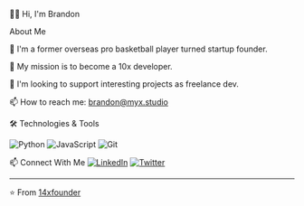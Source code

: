 👋🏾 Hi, I'm Brandon

About Me

🏀 I'm a former overseas pro basketball player turned startup founder.

🧱 My mission is to become a 10x developer.

🤝 I'm looking to support interesting projects as freelance dev.

📫 How to reach me: brandon@myx.studio

🛠️ Technologies & Tools
<!-- You can use badges from https://shields.io -->
![Python](https://img.shields.io/badge/-Python-3776AB?style=flat&logo=python&logoColor=white)
![JavaScript](https://img.shields.io/badge/-JavaScript-F7DF1E?style=flat&logo=javascript&logoColor=black)
![Git](https://img.shields.io/badge/-Git-F05032?style=flat&logo=git&logoColor=white)



📫 Connect With Me
[![LinkedIn](https://img.shields.io/badge/-LinkedIn-0077B5?style=flat&logo=linkedin&logoColor=white)](https://www.linkedin.com/in/brandonjmcgill?utm_source=share&utm_campaign=share_via&utm_content=profile&utm_medium=ios_app)
[![Twitter](https://img.shields.io/badge/-Twitter-1DA1F2?style=flat&logo=twitter&logoColor=white)](https://x.com/14xfounder?s=21&t=myzxpfQKxYhpp6c2yDe10Q)

---
⭐️ From [14xfounder](https://github.com/14xfounder)
